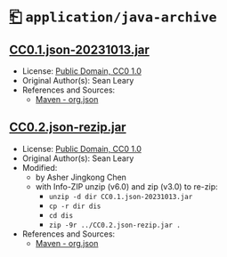 # [⎗](../../../../README.md) `application/java-archive`

## [CC0.1.json-20231013.jar](../files/CC0.1.json-20231013.jar)

- License: [Public Domain, CC0 1.0](./LICENSE.1.txt)
- Original Author(s): Sean Leary
- References and Sources:
  - [Maven - org.json](https://repo1.maven.org/maven2/org/json/json/20231013/json-20231013.jar)

## [CC0.2.json-rezip.jar](../files/CC0.2.json-rezip.jar)

- License: [Public Domain, CC0 1.0](./LICENSE.1.txt)
- Original Author(s): Sean Leary
- Modified:
  - by Asher Jingkong Chen
  - with Info-ZIP unzip (v6.0) and zip (v3.0) to re-zip:
    - `unzip -d dir CC0.1.json-20231013.jar`
    - `cp -r dir dis`
    - `cd dis`
    - `zip -9r ../CC0.2.json-rezip.jar .`
- References and Sources:
  - [Maven - org.json](https://repo1.maven.org/maven2/org/json/json/20231013/json-20231013.jar)
